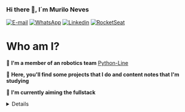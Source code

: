 ### Hi there 👋, I´m Murilo Neves

[![E-mail](http://img.shields.io/badge/Gmail-800BEE?logo=gmail&style=for-the-badge&logoColor=white)](mailto::murilodesouzaneves@gmail.com)
[![WhatsApp](https://img.shields.io/badge/WhatsApp-800BEE?logo=whatsapp&style=for-the-badge&logoColor=white)](https://api.whatsapp.com/send?1=pt_BR&phone=5543988083996)
[![Linkedin](https://img.shields.io/badge/Linkedin-800BEE?logo=linkedin&style=for-the-badge&logoColor=white)](https://www.linkedin.com/in/murilo-souza-5b672a1a0/)
[![RocketSeat](https://img.shields.io/badge/RocketSeat-800BEE?logo=Apache-RocketMQ&style=for-the-badge&logoColor=white)](https://app.rocketseat.com.br/me/murilo-neves-08720)

# Who am I?

:robot: **I'm a member of an robotics team** [Python-Line](https://github.com/Python-Line)

:bookmark_tabs: **Here, you'll find some projects that I do and content notes that I'm studying** 

:seedling: **I'm currently aiming the fullstack**

<details>
<ul>
    👩‍💻I have experience with:
    <li><img src="https://img.shields.io/badge/HTML5-800BEE?logo=HTML5&style=for-the-badge&logoColor=white"/></li>
    <li><img src="https://img.shields.io/badge/CSS3-800BEE?logo=CSS3&style=for-the-badge&logoColor=white"/></li>
    <li><img src="https://img.shields.io/badge/JavaScript-800BEE?logo=Javascript&style=for-the-badge&logoColor=white"/></li>
    <li><img src="https://img.shields.io/badge/Typescript-800BEE?logo=Typescript&style=for-the-badge&logoColor=white"/></li>
    <li><img src="https://img.shields.io/badge/ReactJS-800BEE?logo=React&style=for-the-badge&logoColor=white"/></li>
    <li><img src="https://img.shields.io/badge/NodeJS-800BEE?logo=Node.JS&style=for-the-badge&logoColor=white"/></li>
    <li><img src="https://img.shields.io/badge/React Native-800BEE?logo=React&style=for-the-badge&logoColor=white"/></li>
</ul>

<ul>
    📚I'm studying: 
    <li><img src="https://img.shields.io/badge/NEXTJS-800BEE?style=for-the-badge&logoColor=white%22"/></li>
    <li><img src="https://img.shields.io/badge/DOCKER-800BEE?logo=docker&style=for-the-badge&logoColor=white"/></li>
    <li><img src="https://img.shields.io/badge/Postgresql-800BEE?logo=POSTGRESql&style=for-the-badge&logoColor=white"/></li>
</ul>
    
<img align="center" src="https://github-profile-trophy.vercel.app/?username=muNeves3" alt="Trophies" />
</details>

